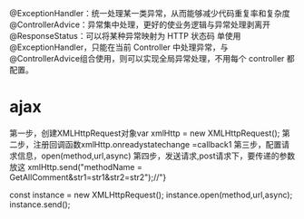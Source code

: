 @ExceptionHandler：统一处理某一类异常，从而能够减少代码重复率和复杂度
@ControllerAdvice：异常集中处理，更好的使业务逻辑与异常处理剥离开
@ResponseStatus：可以将某种异常映射为 HTTP 状态码
单使用@ExceptionHandler，只能在当前 Controller 中处理异常，与@ControllerAdvice组合使用，则可以实现全局异常处理，不用每个 controller 都配置。

# ajax
第一步，创建XMLHttpRequest对象var xmlHttp = new XMLHttpRequest();
第二步，注册回调函数xmlHttp.onreadystatechange =callback1
第三步，配置请求信息，open(method,url,async)
第四步，发送请求,post请求下，要传递的参数放这    xmlHttp.send("methodName = GetAllComment&str1=str1&str2=str2");//"}


const instance = new XMLHttpRequest(); instance.open(method,url,async); 
instance.send();